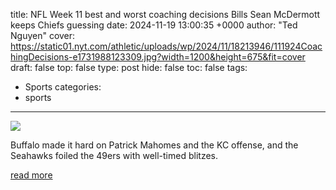 title: NFL Week 11 best and worst coaching decisions Bills Sean McDermott keeps Chiefs guessing
date: 2024-11-19 13:00:35 +0000
author: "Ted Nguyen"
cover: https://static01.nyt.com/athletic/uploads/wp/2024/11/18213946/111924CoachingDecisions-e1731988123309.jpg?width=1200&height=675&fit=cover
draft: false
top: false
type: post
hide: false
toc: false
tags:
  - Sports
categories:
  - sports
---

![](https://static01.nyt.com/athletic/uploads/wp/2024/11/18213946/111924CoachingDecisions-e1731988123309.jpg?width=1200&height=675&fit=cover)

Buffalo made it hard on Patrick Mahomes and the KC offense, and the Seahawks foiled the 49ers with well-timed blitzes.

[read more](https://www.nytimes.com/athletic/5927771/2024/11/19/nfl-week-11-worst-best-coaching-decisions-nguyen/)

